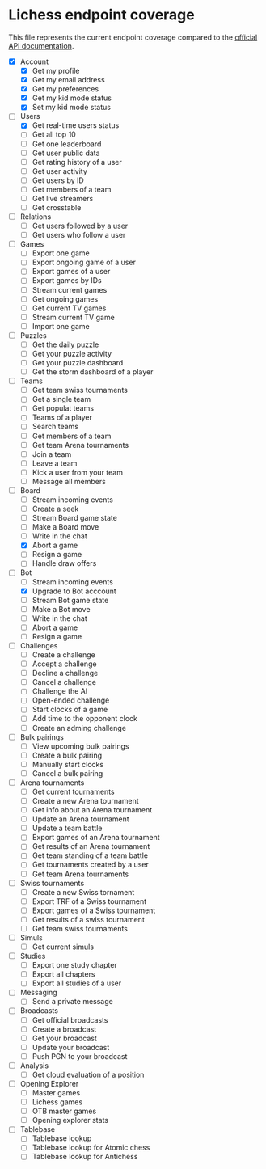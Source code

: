 # Lichess endpoint coverage
This file represents the current endpoint coverage compared to the [official API documentation](https://lichess.org/api).

- [x] Account
  - [x] Get my profile
  - [x] Get my email address
  - [x] Get my preferences
  - [x] Get my kid mode status
  - [x] Set my kid mode status
- [ ] Users
  - [x] Get real-time users status
  - [ ] Get all top 10
  - [ ] Get one leaderboard
  - [ ] Get user public data
  - [ ] Get rating history of a user
  - [ ] Get user activity
  - [ ] Get users by ID
  - [ ] Get members of a team
  - [ ] Get live streamers
  - [ ] Get crosstable
- [ ] Relations
  - [ ] Get users followed by a user
  - [ ] Get users who follow a user
- [ ] Games
  - [ ] Export one game
  - [ ] Export ongoing game of a user
  - [ ] Export games of a user
  - [ ] Export games by IDs
  - [ ] Stream current games
  - [ ] Get ongoing games
  - [ ] Get current TV games
  - [ ] Stream current TV game
  - [ ] Import one game
- [ ] Puzzles
  - [ ] Get the daily puzzle
  - [ ] Get your puzzle activity
  - [ ] Get your puzzle dashboard
  - [ ] Get the storm dashboard of a player
- [ ] Teams
  - [ ] Get team swiss tournaments
  - [ ] Get a single team
  - [ ] Get populat teams
  - [ ] Teams of a player
  - [ ] Search teams
  - [ ] Get members of a team
  - [ ] Get team Arena tournaments
  - [ ] Join a team
  - [ ] Leave a team
  - [ ] Kick a user from your team
  - [ ] Message all members
- [ ] Board
  - [ ] Stream incoming events
  - [ ] Create a seek
  - [ ] Stream Board game state
  - [ ] Make a Board move
  - [ ] Write in the chat
  - [x] Abort a game
  - [ ] Resign a game
  - [ ] Handle draw offers
- [ ] Bot
  - [ ] Stream incoming events
  - [x] Upgrade to Bot acccount
  - [ ] Stream Bot game state
  - [ ] Make a Bot move
  - [ ] Write in the chat
  - [ ] Abort a game
  - [ ] Resign a game
- [ ] Challenges
  - [ ] Create a challenge
  - [ ] Accept a challenge
  - [ ] Decline a challenge
  - [ ] Cancel a challenge
  - [ ] Challenge the AI
  - [ ] Open-ended challenge
  - [ ] Start clocks of a game
  - [ ] Add time to the opponent clock
  - [ ] Create an adming challenge
- [ ] Bulk pairings
  - [ ] View upcoming bulk pairings
  - [ ] Create a bulk pairing
  - [ ] Manually start clocks
  - [ ] Cancel a bulk pairing
- [ ] Arena tournaments
  - [ ] Get current tournaments
  - [ ] Create a new Arena tournament
  - [ ] Get info about an Arena tournament
  - [ ] Update an Arena tournament
  - [ ] Update a team battle
  - [ ] Export games of an Arena tournament
  - [ ] Get results of an Arena tournament
  - [ ] Get team standing of a team battle
  - [ ] Get tournaments created by a user
  - [ ] Get team Arena tournaments
- [ ] Swiss tournaments
  - [ ] Create a new Swiss tornament
  - [ ] Export TRF of a Swiss tournament
  - [ ] Export games of a Swiss tournament
  - [ ] Get results of a swiss tournament
  - [ ] Get team swiss tournaments
- [ ] Simuls
  - [ ] Get current simuls
- [ ] Studies
  - [ ] Export one study chapter
  - [ ] Export all chapters
  - [ ] Export all studies of a user
- [ ] Messaging
  - [ ] Send a private message
- [ ] Broadcasts
  - [ ] Get official broadcasts
  - [ ] Create a broadcast
  - [ ] Get your broadcast
  - [ ] Update your broadcast
  - [ ] Push PGN to your broadcast
- [ ] Analysis
  - [ ] Get cloud evaluation of a position
- [ ] Opening Explorer
  - [ ] Master games
  - [ ] Lichess games
  - [ ] OTB master games
  - [ ] Opening explorer stats
- [ ] Tablebase
  - [ ] Tablebase lookup
  - [ ] Tablebase lookup for Atomic chess
  - [ ] Tablebase lookup for Antichess
